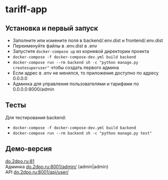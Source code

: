 # tariff-app

## Установка и первый запуск

- Заполните или измените поля в backend/.env.dist и frontend/.env.dist
- Переименуйте файлы в .env.dist в .env
- Запустите ```docker-compose up``` из корневой директории проекта
- ```docker-compose -f docker-compose-dev.yml build backend```
- ```docker-compose run --rm backend sh -c "python manage.py createsuperuser"``` чтобы создать первого админа
- Если адрес в .env не менялся, то приложение доступно по адресу 0.0.0.0
- Админка для управления пользователями и тарифами по 0.0.0.0:8000/admin

## Тесты

Для тестирования backend:
- ```docker-compose -f docker-compose-dev.yml build backend```
- ```docker-compose run --rm backend sh -c "python manage.py test"```

## Демо-версия

[do.2dpo.ru:81](http://do.2dpo.ru:81)  
Админка [do.2dpo.ru:8001/admin/](http://do.2dpo.ru:8001/admin/) (admin|admin)  
API [do.2dpo.ru:8001/api/user/](http://do.2dpo.ru:8001/api/user/)  